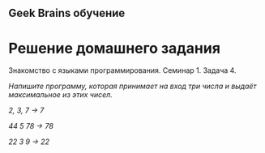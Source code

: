 ## Geek Brains обучение
# Решение домашнего задания
Знакомство с языками программирования. Семинар 1. Задача 4. 

*Напишите программу, которая принимает на вход три числа и выдаёт максимальное из этих чисел.*

*2, 3, 7 -> 7*

*44 5 78 -> 78*

*22 3 9 -> 22*
